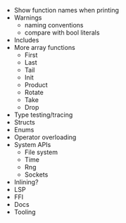 - Show function names when printing
- Warnings
  - naming conventions
  - compare with bool literals
- Includes
- More array functions
  - First
  - Last
  - Tail
  - Init
  - Product
  - Rotate
  - Take
  - Drop
- Type testing/tracing
- Structs
- Enums
- Operator overloading
- System APIs
  - File system
  - Time
  - Rng
  - Sockets
- Inlining?
- LSP
- FFI
- Docs
- Tooling